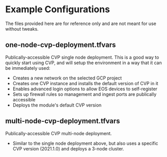 # Example Configurations
The files provided here are for reference only and are not meant for use without tweaks.

## one-node-cvp-deployment.tfvars
Publically-accessible CVP single node deployment. This is a good way to quickly start using CVP, and will setup the environment in a way that it can be immediately used:
- Creates a new network on the selected GCP project
- Creates one CVP instance and installs the default version of CVP in it
- Enables advanced login options to allow EOS devices to self-register
- Sets up firewall rules so management and ingest ports are publically accessible
- Deploys the module's default CVP version

## multi-node-cvp-deployment.tfvars
Publically-accessible CVP multi-node deployment.
- Similar to the single node deployment above, but also uses a specific CVP version (2021.1.0) and deploys a 3-node cluster.